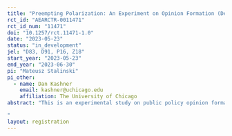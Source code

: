 ```yaml
---
title: "Preempting Polarization: An Experiment on Opinion Formation (Democrats)"
rct_id: "AEARCTR-0011471"
rct_id_num: "11471"
doi: "10.1257/rct.11471-1.0"
date: "2023-05-23"
status: "in_development"
jel: "D83, D91, P16, Z18"
start_year: "2023-05-23"
end_year: "2023-06-30"
pi: "Mateusz Stalinski"
pi_other:
  - name: Dan Kashner
    email: kashner@uchicago.edu
    affiliation: The University of Chicago
abstract: "This is an experimental study on public policy opinion formation with a sample of Democrats. We have previously pre-registered and conducted a simiar study with a sample of Republicans (AEARCTR-0009704).
"
layout: registration
---
```


